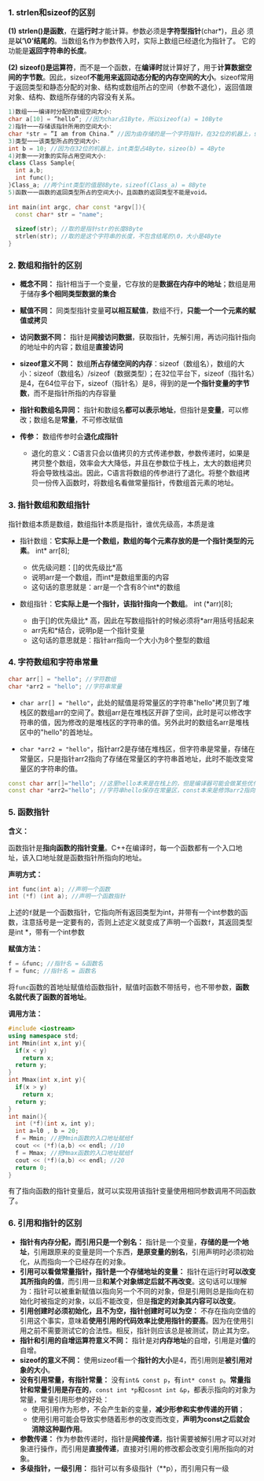 ### 1. strlen和sizeof的区别

**(1)** **strlen()**是**函数**，在**运行时**才能计算。参数必须是**字符型指针**(char*)，且必 须是**以’\0’结尾的**。当数组名作为参数传入时，实际上数组已经退化为指针了。 它的功能是**返回字符串的长度**。

**(2)** **sizeof()**是**运算符**，而不是一个函数，在**编译时**就计算好了，用于**计算数据空间的字节数**。因此，sizeof**不能用来返回动态分配的内存空间的大小**。sizeof常用于返回类型和静态分配的对象、结构或数组所占的空间（参数不退化），返回值跟对象、结构、数组所存储的内容没有关系。

```c++
1)数组一一编译时分配的数组空间大小:
char a[10] = ”hello”; //因为char占1Byte，所以sizeof(a) = 10Byte
2)指针一一存储该指针所用的空间大小: 
char *str = ”I am from China.” //因为由存储的是一个字符指针，在32位的机器上，sizeof(str) = 4Byte
3)类型一一该类型所占的空间大小:
int b = 10; //因为在32位的机器上，int类型占4Byte，sizeo(b) = 4Byte
4)对象一一对象的实际占用空间大小:
class Class Sample{
  int a,b;
  int func();
}Class_a; //两个int类型的值是8Byte，sizeof(Class_a) = 8Byte
5)函数一一函数的返回类型所占的空间大小，且函数的返回类型不能是void。
  
int main(int argc, char const *argv[]){
  const char* str = "name";
  
  sizeof(str); //取的是指针str的长度8Byte
  strlen(str); //取的是这个字符串的长度，不包含结尾的\0，大小是4Byte
}
```

### 2. 数组和指针的区别

- **概念不同：** 指针相当于一个变量，它存放的是**数据在内存中的地址**；数组是用于储存**多个相同类型数据的集合**

- **赋值不同：** 同类型指针变量**可以相互赋值**，数组不行，**只能一个一个元素的赋值或拷贝**

- **访问数据不同：** 指针是**间接访问数据**，获取指针，先解引用，再访问指针指向的地址中的内容；数组是**直接访问**

- **sizeof意义不同：** 数组**所占存储空间的内存**：sizeof（数组名），数组的大小：sizeof（数组名）/sizeof（数据类型）；在32位平台下，sizeof（指针名）是4，在64位平台下，sizeof（指针名）是8，得到的是**一个指针变量的字节数**，而不是指针所指的内存容量

- **指针和数组名异同：** 指针和数组名**都可以表示地址**，但指针是**变量**，可以修改；数组名是**常量**，不可修改赋值

- **传参：** 数组传参时会**退化成指针**
  - 退化的意义：C语言只会以值拷贝的方式传递参数，参数传递时，如果是拷贝整个数组，效率会大大降低，并且在参数位于栈上，太大的数组拷贝将会导致栈溢出。因此，C语言将数组的传参进行了退化。将整个数组拷贝一份传入函数时，将数组名看做常量指针，传数组首元素的地址。

### 3. 指针数组和数组指针

指针数组本质是数组，数组指针本质是指针，谁优先级高，本质是谁

- 指针数组：**它实际上是一个数组，数组的每个元素存放的是一个指针类型的元素**。 int* arr[8];
  - 优先级问题：[]的优先级比*高
  - 说明arr是一个数组，而int*是数组里面的内容
  - 这句话的意思就是：arr是一个含有8个int*的数组

- 数组指针：**它实际上是一个指针，该指针指向一个数组**。 int (*arr)[8];
  - 由于[]的优先级比* 高，因此在写数组指针的时候必须将*arr用括号括起来
  - arr先和*结合，说明p是一个指针变量
  - 这句话的意思就是：指针arr指向一个大小为8个整型的数组

### 4. 字符数组和字符串常量

```c++
char arr[] = "hello"; //字符数组
char *arr2 = "hello"; //字符串常量
```

- `char arr[] = "hello"`，此处的赋值是将常量区的字符串"hello"拷贝到了堆栈区的数组arr的空间了。数组arr是在堆栈区开辟了空间，此时是可以修改字符串的值，因为修改的是堆栈区的字符串的值。另外此时的数组名arr是堆栈区中的"hello"的首地址。

- `char *arr2 = "hello"`，指针arr2是存储在堆栈区，但字符串是常量，存储在常量区，只是指针arr2指向了存储在常量区的字符串首地址，此时不能改变常量区的字符串的值。

```c++
const char arr[]="hello"; //这里hello本来是在栈上的，但是编译器可能会做某些优化，将其放到常量区
const char *arr2="hello"; //字符串hello保存在常量区，const本来是修饰arr2指向的值不能通过arr2去修改，但是字符串hello在常量区，本来就不能改变，所以加不加const效果都一样
```

### 5. 函数指针

**含义：**

函数指针是**指向函数的指针变量**。C++在编译时，每一个函数都有一个入口地址，该入口地址就是函数指针所指向的地址。

**声明方式：**

```c++
int func(int a); //声明一个函数
int (*f) (int a); //声明一个函数指针
```

上述的`f`就是一个函数指针，它指向所有返回类型为int，并带有一个int参数的函数，注意括号是一定要有的，否则上述定义就变成了声明一个函数`f`，其返回类型是int *，带有一个int参数

**赋值方法：**

```c++
f = &func; //指针名 = &函数名
f = func; //指针名 = 函数名
```

将`func`函数的首地址赋值给函数指针，赋值时函数不带括号，也不带参数，**函数名就代表了函数的首地址**。

**调用方法：**

```c++
#include <iostream>
using namespace std;
int Mmin(int x,int y){
  if(x < y)
    return x;
  return y;
}
int Mmax(int x,int y){
  if(x > y)
    return x;
  return y;
}
int main(){
  int (*f)(int x，int y);
  int a=l0 , b = 20;
  f = Mmin; //把Mmin函数的入口地址赋给f
  cout << (*f)(a,b) << endl; //10
  f = Mmax; //把Mmax函数的入口地址赋给f
  cout << (*f)(a,b) << endl; //20
  return 0;
}
```

有了指向函数的指针变量后，就可以实现用该指针变量使用相同参数调用不同函数了。

### 6. 引用和指针的区别

- **指针有内存分配，而引用只是一个别名：** 指针是一个变量，**存储的是一个地址**，引用跟原来的变量是同一个东西，**是原变量的别名**，引用声明时必须初始化，从而指向一个已经存在的对象。
- **引用可以看做常量指针，指针是一个存储地址的变量：** 指针在运行时**可以改变其所指向的值**，而引用一旦**和某个对象绑定后就不再改变**。这句话可以理解为：指针可以被重新赋值以指向另一个不同的对象，但是引用则总是指向在初始化时被指定的对象，以后不能改变，但是**指定的对象其内容可以改变**。
- **引用创建时必须初始化，且不为空，指针创建时可以为空：** 不存在指向空值的引用这个事实，意味着**使用引用的代码效率比使用指针的要高**。因为在使用引用之前不需要测试它的合法性。相反，指针则应该总是被测试，防止其为空。
- **指针和引用的自增运算符意义不同：** 指针是对**内存地址**的自增，引用是对**值**的自增。
- **sizeof的意义不同：** 使用sizeof看一个**指针的大小**是4，而引用则是**被引用对象的大小**。
- **没有引用常量，有指针常量：** 没有`int& const p`，有`int* const p`。**常量指针和常量引用是存在的**，`const int *p`和`cosnt int &p`，都表示指向的对象为常量，常量引用形参的好处：
  - 使用引用作为形参，不会产生新的变量，**减少形参和实参传递的开销**；
  - 使用引用可能会导致实参随着形参的改变而改变，**声明为const之后就会消除这种副作用**。
- **参数传递：** 作为参数传递时，指针是**间接传递**，指针需要被解引用才可以对对象进行操作，而引用是**直接传递**，直接对引用的修改都会改变引用所指向的对象。
- **多级指针，一级引用：** 指针可以有多级指针（**p），而引用只有一级